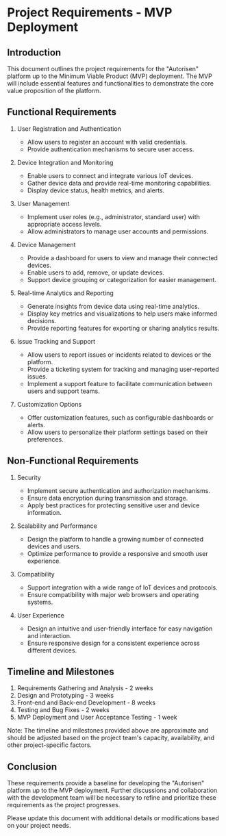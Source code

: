 # Project Requirements - MVP Deployment

## Introduction

This document outlines the project requirements for the "Autorisen" platform up to the Minimum Viable Product (MVP) deployment. The MVP will include essential features and functionalities to demonstrate the core value proposition of the platform.

## Functional Requirements

1. User Registration and Authentication
   - Allow users to register an account with valid credentials.
   - Provide authentication mechanisms to secure user access.

2. Device Integration and Monitoring
   - Enable users to connect and integrate various IoT devices.
   - Gather device data and provide real-time monitoring capabilities.
   - Display device status, health metrics, and alerts.

3. User Management
   - Implement user roles (e.g., administrator, standard user) with appropriate access levels.
   - Allow administrators to manage user accounts and permissions.

4. Device Management
   - Provide a dashboard for users to view and manage their connected devices.
   - Enable users to add, remove, or update devices.
   - Support device grouping or categorization for easier management.

5. Real-time Analytics and Reporting
   - Generate insights from device data using real-time analytics.
   - Display key metrics and visualizations to help users make informed decisions.
   - Provide reporting features for exporting or sharing analytics results.

6. Issue Tracking and Support
   - Allow users to report issues or incidents related to devices or the platform.
   - Provide a ticketing system for tracking and managing user-reported issues.
   - Implement a support feature to facilitate communication between users and support teams.

7. Customization Options
   - Offer customization features, such as configurable dashboards or alerts.
   - Allow users to personalize their platform settings based on their preferences.

## Non-Functional Requirements

1. Security
   - Implement secure authentication and authorization mechanisms.
   - Ensure data encryption during transmission and storage.
   - Apply best practices for protecting sensitive user and device information.

2. Scalability and Performance
   - Design the platform to handle a growing number of connected devices and users.
   - Optimize performance to provide a responsive and smooth user experience.

3. Compatibility
   - Support integration with a wide range of IoT devices and protocols.
   - Ensure compatibility with major web browsers and operating systems.

4. User Experience
   - Design an intuitive and user-friendly interface for easy navigation and interaction.
   - Ensure responsive design for a consistent experience across different devices.

## Timeline and Milestones

1. Requirements Gathering and Analysis - 2 weeks
2. Design and Prototyping - 3 weeks
3. Front-end and Back-end Development - 8 weeks
4. Testing and Bug Fixes - 2 weeks
5. MVP Deployment and User Acceptance Testing - 1 week

Note: The timeline and milestones provided above are approximate and should be adjusted based on the project team's capacity, availability, and other project-specific factors.

## Conclusion

These requirements provide a baseline for developing the "Autorisen" platform up to the MVP deployment. Further discussions and collaboration with the development team will be necessary to refine and prioritize these requirements as the project progresses.

Please update this document with additional details or modifications based on your project needs.
